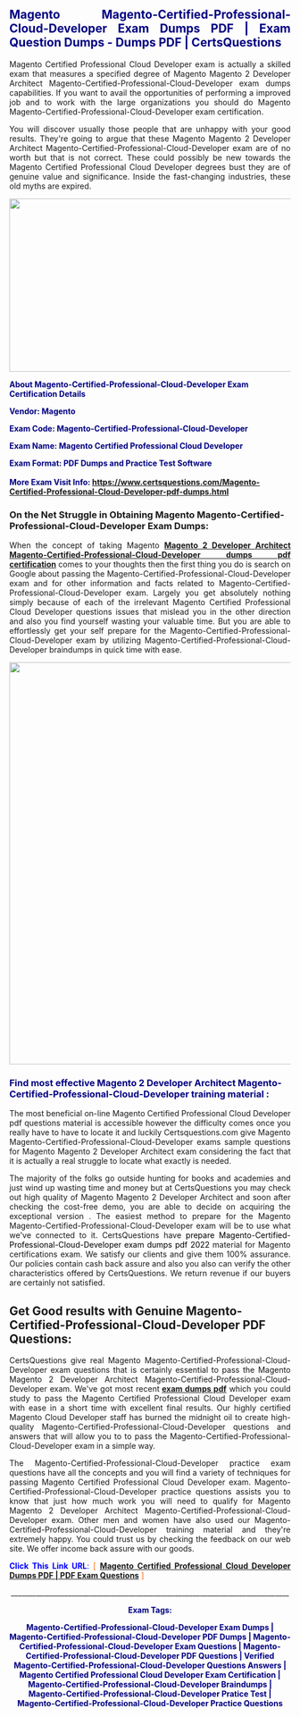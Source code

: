 <h2 style="text-align: justify;"><span style="color: #000080;">Magento Magento-Certified-Professional-Cloud-Developer Exam Dumps PDF | Exam Question Dumps - Dumps PDF | CertsQuestions</span></h2>
<p style="text-align: justify;">Magento Certified Professional Cloud Developer exam is actually a skilled exam that measures a specified degree of Magento Magento 2 Developer Architect Magento-Certified-Professional-Cloud-Developer exam dumps capabilities. If you want to avail the opportunities of performing a improved job and to work with the large organizations you should do Magento Magento-Certified-Professional-Cloud-Developer exam certification.</p>
<p style="text-align: justify;">You will discover usually those people that are unhappy with your good results. They're going to argue that these Magento Magento 2 Developer Architect Magento-Certified-Professional-Cloud-Developer exam are of no worth but that is not correct. These could possibly be new towards the Magento Certified Professional Cloud Developer degrees bust they are of genuine value and significance. Inside the fast-changing industries, these old myths are expired.</p>
<p><img style="display: block; margin-left: auto; margin-right: auto;" src="https://i.imgur.com/eaP4ae9.png" width="840" height="310" /></p>
<p><span style="color: #000080;"><strong>About Magento-Certified-Professional-Cloud-Developer Exam Certification Details</strong></span></p>
<p><span style="color: #000080;"><strong>Vendor: Magento<br /></strong></span></p>
<p><span style="color: #000080;"><strong>Exam Code: Magento-Certified-Professional-Cloud-Developer</strong></span></p>
<p><span style="color: #000080;"><strong>Exam Name: Magento Certified Professional Cloud Developer</strong></span></p>
<p><span style="color: #000080;"><strong>Exam Format: PDF Dumps and Practice Test Software<br /><br />More Exam Visit Info: <span style="color: #ff6600;"><a href="https://www.certsquestions.com/Magento-Certified-Professional-Cloud-Developer-pdf-dumps.html">https://www.certsquestions.com/Magento-Certified-Professional-Cloud-Developer-pdf-dumps.html</a></span></strong></span></p>
<h3>On the Net Struggle in Obtaining Magento Magento-Certified-Professional-Cloud-Developer Exam Dumps:</h3>
<p style="text-align: justify;">When the concept of taking Magento <a href="https://www.certsquestions.com/Magento-Certified-Professional-Cloud-Developer-pdf-dumps.html"><strong>Magento 2 Developer Architect Magento-Certified-Professional-Cloud-Developer dumps pdf certification</strong></a> comes to your thoughts then the first thing you do is search on Google about passing the Magento-Certified-Professional-Cloud-Developer exam and for other information and facts related to Magento-Certified-Professional-Cloud-Developer exam. Largely you get absolutely nothing simply because of each of the irrelevant Magento Certified Professional Cloud Developer questions issues that mislead you in the other direction and also you find yourself wasting your valuable time. But you are able to effortlessly get your self prepare for the Magento-Certified-Professional-Cloud-Developer exam by utilizing Magento-Certified-Professional-Cloud-Developer braindumps in quick time with ease.</p>
<p><a href="https://www.certsquestions.com/Magento-Certified-Professional-Cloud-Developer-pdf-dumps.html"><img style="display: block; margin-left: auto; margin-right: auto;" src="https://i.imgur.com/pxhoKQ2.png" width="720" /></a></p>
<h3><span style="color: #000080;">Find most effective Magento 2 Developer Architect Magento-Certified-Professional-Cloud-Developer training material :</span></h3>
<p style="text-align: justify;">The most beneficial on-line Magento Certified Professional Cloud Developer pdf questions material is accessible however the difficulty comes once you really have to have to locate it and luckily Certsquestions.com give Magento Magento-Certified-Professional-Cloud-Developer exams sample questions for Magento Magento 2 Developer Architect exam considering the fact that it is actually a real struggle to locate what exactly is needed.</p>
<p style="text-align: justify;">The majority of the folks go outside hunting for books and academies and just wind up wasting time and money but at CertsQuestions you may check out high quality of Magento Magento 2 Developer Architect and soon after checking the cost-free demo, you are able to decide on acquiring the exceptional version . The easiest method to prepare for the Magento Magento-Certified-Professional-Cloud-Developer exam will be to use what we've connected to it. CertsQuestions have <span style="color: #000000;">prepare Magento-Certified-Professional-Cloud-Developer exam dumps pdf 2022</span> material for Magento certifications exam. We satisfy our clients and give them 100% assurance. Our policies contain cash back assure and also you also can verify the other characteristics offered by CertsQuestions. We return revenue if our buyers are certainly not satisfied.</p>
<h2>Get Good results with Genuine Magento-Certified-Professional-Cloud-Developer PDF Questions:</h2>
<p style="text-align: justify;">CertsQuestions give real Magento Magento-Certified-Professional-Cloud-Developer exam questions that is certainly essential to pass the Magento Magento 2 Developer Architect Magento-Certified-Professional-Cloud-Developer exam. We've got most recent<strong>&nbsp;<a href="https://www.certsquestions.com/">exam dumps pdf</a></strong>&nbsp;which you could study to pass the Magento Certified Professional Cloud Developer exam with ease in a short time with excellent final results. Our highly certified Magento Cloud Developer staff has burned the midnight oil to create high-quality Magento-Certified-Professional-Cloud-Developer questions and answers that will allow you to to pass the Magento-Certified-Professional-Cloud-Developer exam in a simple way.</p>
<p style="text-align: justify;">The Magento-Certified-Professional-Cloud-Developer practice exam questions have all the concepts and you will find a variety of techniques for passing Magento Certified Professional Cloud Developer exam. Magento-Certified-Professional-Cloud-Developer practice questions assists you to know that just how much work you will need to qualify for Magento Magento 2 Developer Architect Magento-Certified-Professional-Cloud-Developer exam. Other men and women have also used our Magento-Certified-Professional-Cloud-Developer training material and they're extremely happy. You could trust us by checking the feedback on our web site. We offer income back assure with our goods.</p>
<p style="text-align: justify;"><span style="color: #0000ff;"><strong>Click This Link URL</strong>:</span> <span style="color: #ff6600;">[ <strong><a href="https://www.certsquestions.com/magento-cloud-developer-certification.html">Magento Certified Professional Cloud Developer Dumps PDF | PDF Exam Questions</a></strong> ]</span></p>
<p style="text-align: center;">______________________________________________________________________________</p>
<p style="text-align: center;"><span style="color: #000080;"><strong>Exam Tags:</strong></span></p>
<p style="text-align: center;"><span style="color: #000080;"><strong>Magento-Certified-Professional-Cloud-Developer Exam Dumps | Magento-Certified-Professional-Cloud-Developer PDF Dumps | Magento-Certified-Professional-Cloud-Developer Exam Questions | Magento-Certified-Professional-Cloud-Developer PDF Questions | Verified Magento-Certified-Professional-Cloud-Developer Questions Answers | Magento Certified Professional Cloud Developer Exam Certification | Magento-Certified-Professional-Cloud-Developer Braindumps | Magento-Certified-Professional-Cloud-Developer Pratice Test | Magento-Certified-Professional-Cloud-Developer Practice Questions</strong></span></p>
